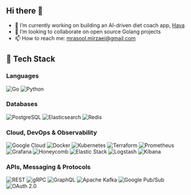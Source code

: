 ## Hi there 👋

<!--
**mrasoolmirzaei/mrasoolmirzaei** is a ✨ _special_ ✨ repository because its `README.md` (this file) appears on your GitHub profile.

Here are some ideas to get you started:

- 🔭 I’m currently working on ...
- 🌱 I’m currently learning ...
- 👯 I’m looking to collaborate on ...
- 🤔 I’m looking for help with ...
- 💬 Ask me about ...
- 📫 How to reach me: ...
- 😄 Pronouns: ...
- ⚡ Fun fact: ...
-->
- 🔭 I’m currently working on building an AI-driven diet coach app, [Hava](https://www.hava.co/)
- 👯 I’m looking to collaborate on open source Golang projects
- 📫 How to reach me: [mrasool.mirzaei@gmail.com](mailto:mrasool.mirzaei@gmail.com)

## 🧰 Tech Stack

### Languages
![Go](https://img.shields.io/badge/Go-00ADD8?logo=go&logoColor=white)
![Python](https://img.shields.io/badge/Python-3776AB?logo=python&logoColor=white)

### Databases
![PostgreSQL](https://img.shields.io/badge/PostgreSQL-4169E1?logo=postgresql&logoColor=white)
![Elasticsearch](https://img.shields.io/badge/Elasticsearch-005571?logo=elasticsearch&logoColor=white)
![Redis](https://img.shields.io/badge/Redis-DC382D?logo=redis&logoColor=white)

### Cloud, DevOps & Observability
![Google Cloud](https://img.shields.io/badge/Google%20Cloud-4285F4?logo=googlecloud&logoColor=white)
![Docker](https://img.shields.io/badge/Docker-2496ED?logo=docker&logoColor=white)
![Kubernetes](https://img.shields.io/badge/Kubernetes-326CE5?logo=kubernetes&logoColor=white)
![Terraform](https://img.shields.io/badge/Terraform-7B42BC?logo=terraform&logoColor=white)
![Prometheus](https://img.shields.io/badge/Prometheus-E6522C?logo=prometheus&logoColor=white)
![Grafana](https://img.shields.io/badge/Grafana-F46800?logo=grafana&logoColor=white)
![Honeycomb](https://img.shields.io/badge/Honeycomb-F6B74A?logo=honeycomb&logoColor=black)
![Elastic Stack](https://img.shields.io/badge/Elastic%20Stack-005571?logo=elastic&logoColor=white)
![Logstash](https://img.shields.io/badge/Logstash-005571?logo=logstash&logoColor=white)
![Kibana](https://img.shields.io/badge/Kibana-005571?logo=kibana&logoColor=white)

### APIs, Messaging & Protocols
![REST](https://img.shields.io/badge/REST-333333)
![gRPC](https://img.shields.io/badge/gRPC-000000?logo=grpc&logoColor=white)
![GraphQL](https://img.shields.io/badge/GraphQL-E10098?logo=graphql&logoColor=white)
![Apache Kafka](https://img.shields.io/badge/Apache%20Kafka-231F20?logo=apachekafka&logoColor=white)
![Google Pub/Sub](https://img.shields.io/badge/Google%20Pub%2FSub-4285F4?logo=googlecloud&logoColor=white)
![OAuth 2.0](https://img.shields.io/badge/OAuth%202.0-3C3C3C)

